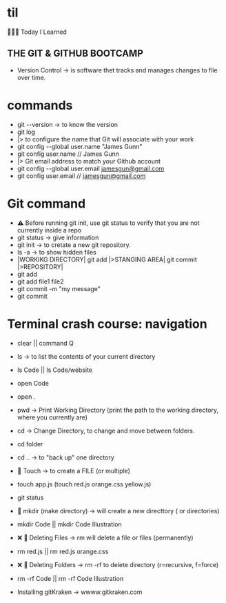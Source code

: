 # til
👩🏻‍💻 Today I Learned

## THE GIT & GITHUB BOOTCAMP

- Version Control -> is software thet tracks and manages changes to file over time.

# commands
- git --version -> to know the version
- git log
- |> to configure the name that Git will associate with your work
- git config --global user.name "James Gunn" 
- git config user.name // James Gunn
- |> Git email address to match your Github account
- git config --global user.email jamesgun@gmail.com
- git config user.email // jamesgun@gmail.com

# Git command
- ⚠️ Before running git init, use git status to verify that you are not currently inside a repo
- git status -> give information
- git init -> to cretate a new git repository.
- ls -a -> to show hidden files
- |WORKIKG DIRECTORY| git add |>STANGING AREA| git commit |>REPOSITORY|
- git add
- git add file1 file2
- git commit -m "my message"
- git commit

# Terminal crash course: navigation
- clear || command Q
- ls  -> to list the contents of your current directory
- ls Code || ls Code/website
- open Code
- open .
- pwd -> Print Working Directory (print the path to the working directory, where you currently are)
- cd -> Change Directory, to change and move between folders.
- cd folder
- cd .. -> to "back up" one directory

- 📄 Touch -> to create a FILE (or multiple) 
- touch app.js  (touch red.js orange.css yellow.js)
- git status

- 📁 mkdir (make directory) -> will create a new directtory ( or directories) 
- mkdir Code   || mkdir Code Illustration

- ❌ 📄 Deleting Files -> rm will delete a file or files (permanently)
- rm red.js  || rm red.js orange.css

- ❌ 📁 Deleting Folders -> rm -rf to delete directory (r=recursive, f=force)
- rm -rf Code  || rm -rf Code Illustration



- Installing gitKraken -> wwww.gitkraken.com